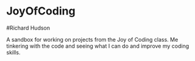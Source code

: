 # JoyOfCoding
#Richard Hudson

A sandbox for working on projects from the Joy of Coding class.
Me tinkering with the code and seeing what I can do and improve my coding skills.
